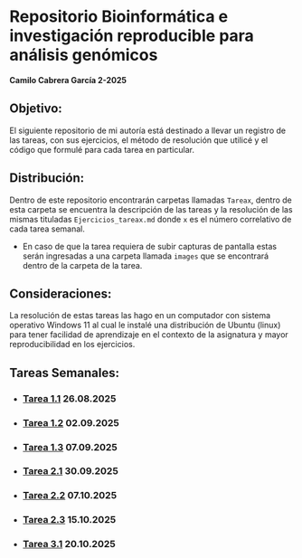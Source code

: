 # **Repositorio Bioinformática e investigación reproducible para análisis genómicos** 
**Camilo Cabrera García 2-2025**

## Objetivo:
El siguiente repositorio de mi autoría está destinado a llevar un registro de las tareas, con sus ejercicios, el método de resolución que utilicé y el código que formulé para cada tarea en particular. 

## Distribución:
Dentro de este repositorio encontrarán carpetas llamadas `Tareax`, dentro de esta carpeta se encuentra la descripción de las tareas y la resolución de las mismas tituladas `Ejercicios_tareax.md` donde `x` es el número correlativo de cada tarea semanal.
  * En caso de que la tarea requiera de subir capturas de pantalla estas serán ingresadas a una carpeta llamada `images` que se encontrará dentro de la carpeta de la tarea.

## Consideraciones:
La resolución de estas tareas las hago en un computador con sistema operativo Windows 11 al cual le instalé una distribución de Ubuntu (linux) para tener facilidad de aprendizaje en el contexto de la asignatura y mayor reproducibilidad en los ejercicios.

## Tareas Semanales:
  * ### **[Tarea 1.1](https://github.com/camilocabrera7/Tareas_BioinfRepro2025_CDCG/blob/main/Tarea1/Ejercicios_tarea1.md) 26.08.2025**
  * ### **[Tarea 1.2](https://github.com/camilocabrera7/Tareas_BioinfRepro2025_CDCG/blob/main/Tarea2/Ejercicios_tarea2.md) 02.09.2025**
  * ### **[Tarea 1.3](https://github.com/camilocabrera7/Tareas_BioinfRepro2025_CDCG/blob/main/Tarea3/Ejercicios_tarea3.md) 07.09.2025**
  * ### **[Tarea 2.1](https://github.com/camilocabrera7/Tareas_BioinfRepro2025_CDCG/blob/main/Tarea4/Ejercicios_tarea4.md) 30.09.2025**
  * ### **[Tarea 2.2](https://github.com/camilocabrera7/Tareas_BioinfRepro2025_CDCG/blob/main/Tarea5/Ejercicios_tarea5.md) 07.10.2025**
  * ### **[Tarea 2.3](https://github.com/camilocabrera7/Tareas_BioinfRepro2025_CDCG/blob/main/Tarea6/Ejercicios_tarea6.md) 15.10.2025**
  * ### **[Tarea 3.1](https://github.com/camilocabrera7/Tareas_BioinfRepro2025_CDCG/blob/main/Tarea6/Ejercicios_tarea6.md) 20.10.2025**

